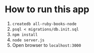 # How to run this app

1. `createdb all-ruby-books-node`
1. `psql < migrations/db.init.sql`
1. `npm install`
1. `node server.js`
1. Open browser to `localhost:3000`